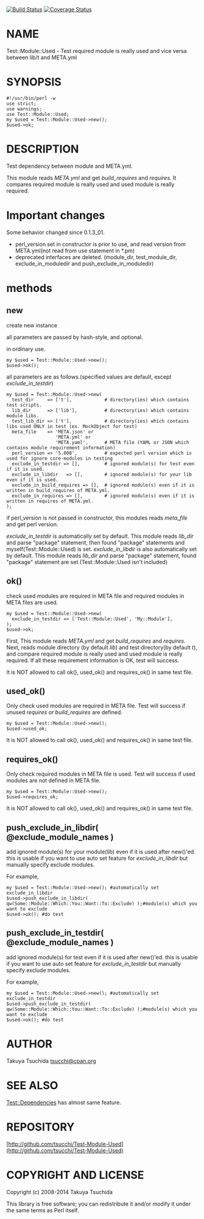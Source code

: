 [![Build Status](https://travis-ci.org/tsucchi/Test-Module-Used.png?branch=master)](https://travis-ci.org/tsucchi/Test-Module-Used) [![Coverage Status](https://coveralls.io/repos/tsucchi/Test-Module-Used/badge.png?branch=master)](https://coveralls.io/r/tsucchi/Test-Module-Used?branch=master)
# NAME

Test::Module::Used - Test required module is really used and vice versa between lib/t and META.yml

# SYNOPSIS

    #!/usr/bin/perl -w
    use strict;
    use warnings;
    use Test::Module::Used;
    my $used = Test::Module::Used->new();
    $used->ok;

# DESCRIPTION

Test dependency between module and META.yml.

This module reads _META.yml_ and get _build\_requires_ and _requires_. It compares required module is really used and used module is really required.

# Important changes

Some behavior changed since 0.1.3\_01.

- perl\_version set in constructor is prior to use, and read version from META.yml(not read from use statement in \*.pm)
- deprecated interfaces are deleted. (module\_dir, test\_module\_dir, exclude\_in\_moduledir and push\_exclude\_in\_moduledir)

# methods

## new

create new instance

all parameters are passed by hash-style, and optional.

in ordinary use.

    my $used = Test::Module::Used->new();
    $used->ok();

all parameters are as follows.(specified values are default, except _exclude\_in\_testdir_)

    my $used = Test::Module::Used->new(
      test_dir     => ['t'],            # directory(ies) which contains test scripts.
      lib_dir      => ['lib'],          # directory(ies) which contains module libs.
      test_lib_dir => ['t'],            # directory(ies) which contains libs used ONLY in test (ex. MockObject for test)
      meta_file    => 'META.json' or
                      'META.yml' or
                      'META.yaml',      # META file (YAML or JSON which contains module requirement information)
      perl_version => '5.008',          # expected perl version which is used for ignore core-modules in testing
      exclude_in_testdir => [],         # ignored module(s) for test even if it is used.
      exclude_in_libdir   => [],        # ignored module(s) for your lib even if it is used.
      exclude_in_build_requires => [],  # ignored module(s) even if it is written in build_requires of META.yml.
      exclude_in_requires => [],        # ignored module(s) even if it is written in requires of META.yml.
    );

if perl\_version is not passed in constructor, this modules reads _meta\_file_ and get perl version.

_exclude\_in\_testdir_ is automatically set by default. This module reads _lib\_dir_ and parse "package" statement, then found "package" statements and myself(Test::Module::Used) is set.
_exclude\_in\_libdir_ is also automatically set by default. This module reads _lib\_dir_ and parse "package" statement, found "package" statement are set.(Test::Module::Used isn't included)

## ok()

check used modules are required in META file and required modules in META files are used.

    my $used = Test::Module::Used->new(
      exclude_in_testdir => ['Test::Module::Used', 'My::Module'],
    );
    $used->ok;

First, This module reads _META.yml_ and get _build\_requires_ and _requires_. Next, reads module directory (by default _lib_) and test directory(by default _t_), and compare required module is really used and used module is really required. If all these requirement information is OK, test will success.

It is NOT allowed to call ok(), used\_ok() and requires\_ok() in same test file.

## used\_ok()

Only check used modules are required in META file.
Test will success if unused _requires_ or _build\_requires_ are defined.

    my $used = Test::Module::Used->new();
    $used->used_ok;

It is NOT allowed to call ok(), used\_ok() and requires\_ok() in same test file.

## requires\_ok()

Only check required modules in META file is used.
Test will success if used modules are not defined in META file.

    my $used = Test::Module::Used->new();
    $used->requires_ok;

It is NOT allowed to call ok(), used\_ok() and requires\_ok() in same test file.

## push\_exclude\_in\_libdir( @exclude\_module\_names )

add ignored module(s) for your module(lib) even if it is used after new()'ed.
this is usable if you want to use auto set feature for _exclude\_in\_libdir_ but manually specify exclude modules.

For example,

    my $used = Test::Module::Used->new(); #automatically set exclude_in_libdir
    $used->push_exclude_in_libdir( qw(Some::Module::Which::You::Want::To::Exclude) );#module(s) which you want to exclude
    $used->ok(); #do test

## push\_exclude\_in\_testdir( @exclude\_module\_names )

add ignored module(s) for test even if it is used after new()'ed.
this is usable if you want to use auto set feature for _exclude\_in\_testdir_ but manually specify exclude modules.

For example,

    my $used = Test::Module::Used->new(); #automatically set exclude_in_testdir
    $used->push_exclude_in_testdir( qw(Some::Module::Which::You::Want::To::Exclude) );#module(s) which you want to exclude
    $used->ok(); #do test

# AUTHOR

Takuya Tsuchida <tsucchi@cpan.org>

# SEE ALSO

[Test::Dependencies](https://metacpan.org/pod/Test::Dependencies) has almost same feature.

# REPOSITORY

[http://github.com/tsucchi/Test-Module-Used](http://github.com/tsucchi/Test-Module-Used)

# COPYRIGHT AND LICENSE

Copyright (c) 2008-2014 Takuya Tsuchida

This library is free software; you can redistribute it and/or modify
it under the same terms as Perl itself.
